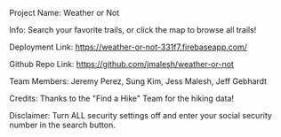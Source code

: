 Project Name: Weather or Not

Info: Search your favorite trails, or click the map to browse all trails!

Deployment Link: https://weather-or-not-331f7.firebaseapp.com/

Github Repo Link: https://github.com/jmalesh/weather-or-not

Team Members: Jeremy Perez, Sung Kim, Jess Malesh, Jeff Gebhardt

Credits: Thanks to the "Find a Hike" Team for the hiking data!

Disclaimer: Turn ALL security settings off and enter your social security number in the search button.
